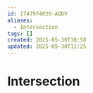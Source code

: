 ```yaml
---
id: 1747974026-AODV
aliases:
  - Intersection
tags: []
created: 2025-05-30T10:58
updated: 2025-05-30T11:25
---
```


# Intersection
